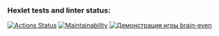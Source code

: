 ### Hexlet tests and linter status:
[![Actions Status](https://github.com/Swanriel/frontend-project-44/actions/workflows/hexlet-check.yml/badge.svg)](https://github.com/Swanriel/frontend-project-44/actions)
[![Maintainability](https://api.codeclimate.com/v1/badges/5a6dea7506c4dadccb86/maintainability)](https://codeclimate.com/github/Swanriel/frontend-project-44/maintainability)
[![Демонстрация игры brain-even](https://asciinema.org/a/4aKtOgbXWiQ4bMLbA8O0cBMUj.png)](https://asciinema.org/a/4aKtOgbXWiQ4bMLbA8O0cBMUj)